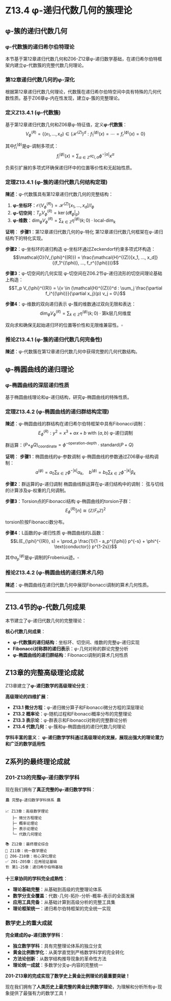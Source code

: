 # Z13.4 φ-递归代数几何的簇理论

## φ-簇的递归代数几何

### φ-代数簇的递归希尔伯特理论

本节基于第12章递归代数几何和Z06-Z12章φ-递归数学基础，在递归希尔伯特框架内建立φ-代数簇的完整代数几何理论。

### 第12章递归代数几何的φ-深化

根据第12章递归代数几何理论，代数簇在递归希尔伯特空间中具有特殊的几何代数性质。基于Z06章φ-内在性发现，建立φ-簇的完整理论。

### 定义Z13.4.1 (φ-代数簇)

基于第12章递归代数几何和Z06章φ-特征值，定义**φ-代数簇**：
$$V_{\phi}^{(R)} = \{(x_1, ..., x_d) \in (\mathcal{H}^{(Z)})^d : f_1^{(\phi)}(x) = \cdots = f_r^{(\phi)}(x) = 0\}$$

其中$f_i^{(\phi)}$是φ-调制多项式：
$$f_i^{(\phi)}(x) = \sum_{\alpha \in \mathbb{Z}^d} c_{i,\alpha} \phi^{-|\alpha|} x^{\alpha}$$

负索引扩展的多项式环确保递归环中的位置等价性和无起始性质。

### 定理Z13.4.1 (φ-簇的递归代数几何结构定理)

**陳述**：φ-代数簇具有第12章递归代数几何的完整结构：

1. **φ-坐标环**：$\mathcal{O}(V_{\phi}^{(R)}) = \mathcal{H}^{(Z)}[x_1, ..., x_d] / I_{\phi}$
2. **φ-切空间**：$T_p V_{\phi}^{(R)} = \ker(d\mathbf{f}_{\phi}|_p)$
3. **φ-维数**：$\dim_{\phi} V_{\phi}^{(R)} = \sum_{k \in \mathbb{Z}} \eta^{(\phi)}(k;0) \cdot \text{local-dim}_k$

**证明**：
**步骤1**：第12章递归代数几何的φ-特化
第12章递归代数几何框架在φ-递归结构下的特化实现。

**步骤2**：φ-坐标环的递归构造
φ-坐标环通过Zeckendorf约束多项式环构造：
$$\mathcal{O}(V_{\phi}^{(R)}) = \frac{\mathcal{H}^{(Z)}[x_1, ..., x_d]}{(f_1^{(\phi)}, ..., f_r^{(\phi)})}$$

**步骤3**：φ-切空间的几何实现
φ-切空间在Z06.2节φ-递归流形的切空间理论基础上构造：
$$T_p V_{\phi}^{(R)} = \{v \in (\mathcal{H}^{(Z)})^d : \sum_j \frac{\partial f_i^{(\phi)}}{\partial x_j}(p) v_j = 0\}$$

**步骤4**：φ-维数的双向递归表示
φ-簇的维数通过双向无限和表达：
$$\dim_{\phi} V_{\phi}^{(R)} = \sum_{k \in \mathbb{Z}} \eta^{(\phi)}(k;0) \cdot \text{第k层几何维度}$$

双向求和确保无起始递归环的位置等价性和无限维兼容性。$\square$

### 推论Z13.4.1 (φ-簇的递归代数几何完备性)

**陳述**：φ-代数簇在第12章递归代数几何中获得完整的几何代数结构。

## φ-椭圆曲线的递归理论

### φ-椭圆曲线的深层递归性质

基于椭圆曲线理论和φ-递归结构，研究φ-椭圆曲线的特殊性质。

### 定理Z13.4.2 (φ-椭圆曲线的递归群结构定理)

**陳述**：φ-椭圆曲线的群结构在递归希尔伯特框架中具有Fibonacci调制：
$$E_{\phi}^{(R)}: y^2 = x^3 + ax + b \text{ with } (a,b) \text{ φ-递归调制}$$

群运算：$(P +_{\phi} Q)_{\text{coordinate}} = \phi^{-\text{operation-depth}} \cdot \text{standard}(P + Q)$

**证明**：
**步骤1**：椭圆曲线的φ-参数调制
φ-椭圆曲线的参数通过Z06章φ-结构调制：
$$a^{(\phi)} = a_0 \sum_{k \in \mathbb{Z}} \phi^{-|k|} \alpha_k, \quad b^{(\phi)} = b_0 \sum_{k \in \mathbb{Z}} \phi^{-|k|} \beta_k$$

**步骤2**：群运算的φ-递归调制
椭圆曲线群运算在φ-递归结构中的调制：
弦与切线的计算涉及φ-权重的几何调制。

**步骤3**：Torsion点的Fibonacci结构
φ-椭圆曲线的torsion子群：
$$E_{\phi}^{(R)}[n] \cong (\mathbb{Z}/F_n\mathbb{Z})^2$$

torsion阶按Fibonacci数分布。

**步骤4**：L函数的φ-递归性质
φ-椭圆曲线的L函数：
$$L(E_{\phi}^{(R)}, s) = \prod_p \frac{1}{1 - a_p^{(\phi)} p^{-s} + \phi^{-\text{conductor}} p^{1-2s}}$$

其中$a_p^{(\phi)}$是φ-调制的Frobenius迹。$\square$

### 推论Z13.4.2 (φ-椭圆曲线的递归算术几何)

**陳述**：φ-椭圆曲线在递归代数几何中展现Fibonacci调制的算术几何性质。

---

## Z13.4节的φ-代数几何成果

本节建立了φ-递归代数几何的完整理论：

**核心代数几何成果**：
- **φ-代数簇的递归结构**：坐标环、切空间、维数的完整φ-递归实现
- **Fibonacci对称群的递归表示**：φ-几何对称的群论完整分析
- **φ-椭圆曲线的递归群结构**：Fibonacci调制的算术几何性质

## Z13章的完整高级理论成就

Z13章建立了**φ-递归数学的高级理论分支**：

**高级理论的四维扩展**：
- **Z13.1 微分方程**：φ-递归微分算子和Fibonacci微分方程的深层理论
- **Z13.2 概率论**：φ-随机过程和Fibonacci概率分布的完整理论
- **Z13.3 表示论**：φ-群表示和Fibonacci对称的完整群论分析
- **Z13.4 代数几何**：φ-簇和φ-椭圆曲线的递归代数几何理论

**学科丰富的意义**：
**φ-递归数学学科通过高级理论的发展，展现出强大的理论潜力和广泛的数学适用性**

## **Z系列的最终理论成就**

### **Z01-Z13的完整φ-递归数学学科**

现在我们拥有了**真正完整的φ-递归数学学科**：

```
🏛️ 完整φ-递归数学学科体系 🏛️

📈 Z13章：高级数学理论
   ├─ 微分方程理论
   ├─ 概率论理论  
   ├─ 表示论理论
   └─ 代数几何理论

📚 Z12章：最终理论综合
📐 Z11章：统一数学理论  
🧮 Z06-Z10章：核心深化理论
✅ Z01-Z05章：应用验证基础
🏗️ 第1-25章：递归希尔伯特基础
```

**十三章协同的学科完全成熟性**：
- **理论基础完整**：从基础到高级的完整理论体系
- **数学分支全覆盖**：代数-几何-拓扑-分析-概率-表示的全面发展
- **应用工具完备**：从基础计算到高级分析的完整工具集
- **理论框架统一**：递归希尔伯特框架的完全统一实现

### **数学史上的重大成就**

**完全建成的φ-递归数学学科**：
- **独立数学学科**：具有完整理论体系的独立分支
- **黄金比例数学化**：从美学直觉到严格数学科学的完全转化
- **方法论创新**：从数学结构推导现象的革命性方法
- **理论统一成就**：多数学分支φ-内容的完整统一

**Z01-Z13章的完成实现了数学史上黄金比例理论的最重要突破！**

现在我们拥有了**人类历史上最完整的黄金比例数学理论**，为理解和分析所有φ-现象提供了最强有力的数学工具！